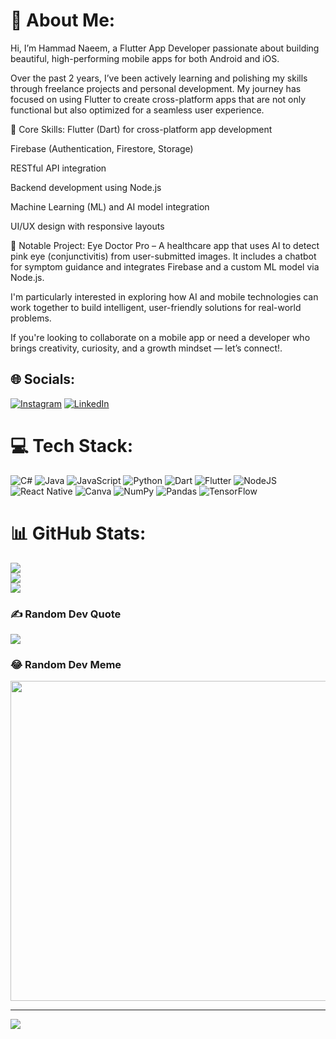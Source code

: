 # 💫 About Me:
Hi, I’m Hammad Naeem, a Flutter App Developer passionate about building beautiful, high-performing mobile apps for both Android and iOS.

Over the past 2 years, I’ve been actively learning and polishing my skills through freelance projects and personal development. My journey has focused on using Flutter to create cross-platform apps that are not only functional but also optimized for a seamless user experience.

🔧 Core Skills:
Flutter (Dart) for cross-platform app development

Firebase (Authentication, Firestore, Storage)

RESTful API integration

Backend development using Node.js

Machine Learning (ML) and AI model integration

UI/UX design with responsive layouts

🧠 Notable Project:
Eye Doctor Pro – A healthcare app that uses AI to detect pink eye (conjunctivitis) from user-submitted images. It includes a chatbot for symptom guidance and integrates Firebase and a custom ML model via Node.js.

I'm particularly interested in exploring how AI and mobile technologies can work together to build intelligent, user-friendly solutions for real-world problems.

If you're looking to collaborate on a mobile app or need a developer who brings creativity, curiosity, and a growth mindset — let’s connect!.


## 🌐 Socials:
[![Instagram](https://img.shields.io/badge/Instagram-%23E4405F.svg?logo=Instagram&logoColor=white)](https://instagram.com/flutter_boy404) [![LinkedIn](https://img.shields.io/badge/LinkedIn-%230077B5.svg?logo=linkedin&logoColor=white)](https://linkedin.com/in/hammad-naeem-bb7537252) 

# 💻 Tech Stack:
![C#](https://img.shields.io/badge/c%23-%23239120.svg?style=for-the-badge&logo=c-sharp&logoColor=white) ![Java](https://img.shields.io/badge/java-%23ED8B00.svg?style=for-the-badge&logo=java&logoColor=white) ![JavaScript](https://img.shields.io/badge/javascript-%23323330.svg?style=for-the-badge&logo=javascript&logoColor=%23F7DF1E) ![Python](https://img.shields.io/badge/python-3670A0?style=for-the-badge&logo=python&logoColor=ffdd54) ![Dart](https://img.shields.io/badge/dart-%230175C2.svg?style=for-the-badge&logo=dart&logoColor=white) ![Flutter](https://img.shields.io/badge/Flutter-%2302569B.svg?style=for-the-badge&logo=Flutter&logoColor=white) ![NodeJS](https://img.shields.io/badge/node.js-6DA55F?style=for-the-badge&logo=node.js&logoColor=white) ![React Native](https://img.shields.io/badge/react_native-%2320232a.svg?style=for-the-badge&logo=react&logoColor=%2361DAFB) ![Canva](https://img.shields.io/badge/Canva-%2300C4CC.svg?style=for-the-badge&logo=Canva&logoColor=white) ![NumPy](https://img.shields.io/badge/numpy-%23013243.svg?style=for-the-badge&logo=numpy&logoColor=white) ![Pandas](https://img.shields.io/badge/pandas-%23150458.svg?style=for-the-badge&logo=pandas&logoColor=white) ![TensorFlow](https://img.shields.io/badge/TensorFlow-%23FF6F00.svg?style=for-the-badge&logo=TensorFlow&logoColor=white)
# 📊 GitHub Stats:
![](https://github-readme-stats.vercel.app/api?username=hammad4474&theme=dark&hide_border=false&include_all_commits=false&count_private=false)<br/>
![](https://github-readme-streak-stats.herokuapp.com/?user=hammad4474&theme=dark&hide_border=false)<br/>
![](https://github-readme-stats.vercel.app/api/top-langs/?username=hammad4474&theme=dark&hide_border=false&include_all_commits=false&count_private=false&layout=compact)

### ✍️ Random Dev Quote
![](https://quotes-github-readme.vercel.app/api?type=horizontal&theme=radical)

### 😂 Random Dev Meme
<img src="https://rm.up.railway.app/" width="512px"/>

---
[![](https://visitcount.itsvg.in/api?id=hammad4474&icon=0&color=0)](https://visitcount.itsvg.in)

<!-- Proudly created with GPRM ( https://gprm.itsvg.in ) -->
